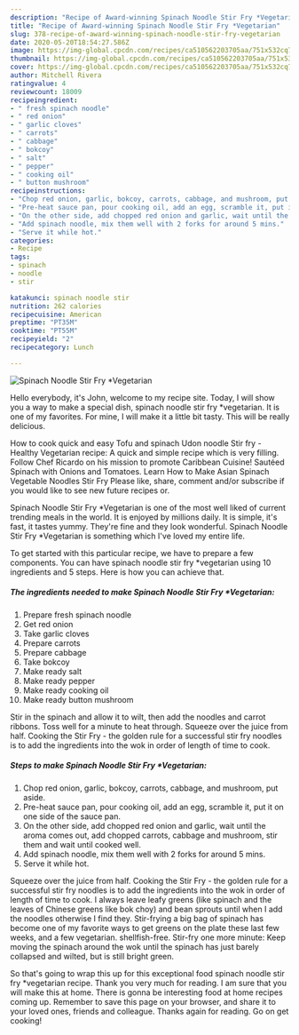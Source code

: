 ```yaml
---
description: "Recipe of Award-winning Spinach Noodle Stir Fry *Vegetarian"
title: "Recipe of Award-winning Spinach Noodle Stir Fry *Vegetarian"
slug: 378-recipe-of-award-winning-spinach-noodle-stir-fry-vegetarian
date: 2020-05-20T18:54:27.586Z
image: https://img-global.cpcdn.com/recipes/ca510562203705aa/751x532cq70/spinach-noodle-stir-fry-vegetarian-recipe-main-photo.jpg
thumbnail: https://img-global.cpcdn.com/recipes/ca510562203705aa/751x532cq70/spinach-noodle-stir-fry-vegetarian-recipe-main-photo.jpg
cover: https://img-global.cpcdn.com/recipes/ca510562203705aa/751x532cq70/spinach-noodle-stir-fry-vegetarian-recipe-main-photo.jpg
author: Mitchell Rivera
ratingvalue: 4
reviewcount: 18009
recipeingredient:
- " fresh spinach noodle"
- " red onion"
- " garlic cloves"
- " carrots"
- " cabbage"
- " bokcoy"
- " salt"
- " pepper"
- " cooking oil"
- " button mushroom"
recipeinstructions:
- "Chop red onion, garlic, bokcoy, carrots, cabbage, and mushroom, put aside."
- "Pre-heat sauce pan, pour cooking oil, add an egg, scramble it, put it on one side of the sauce pan."
- "On the other side, add chopped red onion and garlic, wait until the aroma comes out, add chopped carrots, cabbage and mushroom, stir them and wait until cooked well."
- "Add spinach noodle, mix them well with 2 forks for around 5 mins."
- "Serve it while hot."
categories:
- Recipe
tags:
- spinach
- noodle
- stir

katakunci: spinach noodle stir 
nutrition: 262 calories
recipecuisine: American
preptime: "PT35M"
cooktime: "PT55M"
recipeyield: "2"
recipecategory: Lunch

---
```



![Spinach Noodle Stir Fry *Vegetarian](https://img-global.cpcdn.com/recipes/ca510562203705aa/751x532cq70/spinach-noodle-stir-fry-vegetarian-recipe-main-photo.jpg)

Hello everybody, it's John, welcome to my recipe site. Today, I will show you a way to make a special dish, spinach noodle stir fry *vegetarian. It is one of my favorites. For mine, I will make it a little bit tasty. This will be really delicious.

How to cook quick and easy Tofu and spinach Udon noodle Stir fry - Healthy Vegetarian recipe: A quick and simple recipe which is very filling. Follow Chef Ricardo on his mission to promote Caribbean Cuisine! Sautéed Spinach with Onions and Tomatoes. Learn How to Make Asian Spinach Vegetable Noodles Stir Fry Please like, share, comment and/or subscribe if you would like to see new future recipes or.

Spinach Noodle Stir Fry *Vegetarian is one of the most well liked of current trending meals in the world. It is enjoyed by millions daily. It is simple, it's fast, it tastes yummy. They're fine and they look wonderful. Spinach Noodle Stir Fry *Vegetarian is something which I've loved my entire life.


To get started with this particular recipe, we have to prepare a few components. You can have spinach noodle stir fry *vegetarian using 10 ingredients and 5 steps. Here is how you can achieve that.

<!--inarticleads1-->

##### The ingredients needed to make Spinach Noodle Stir Fry *Vegetarian:

1. Prepare  fresh spinach noodle
1. Get  red onion
1. Take  garlic cloves
1. Prepare  carrots
1. Prepare  cabbage
1. Take  bokcoy
1. Make ready  salt
1. Make ready  pepper
1. Make ready  cooking oil
1. Make ready  button mushroom


Stir in the spinach and allow it to wilt, then add the noodles and carrot ribbons. Toss well for a minute to heat through. Squeeze over the juice from half. Cooking the Stir Fry - the golden rule for a successful stir fry noodles is to add the ingredients into the wok in order of length of time to cook. 

<!--inarticleads2-->

##### Steps to make Spinach Noodle Stir Fry *Vegetarian:

1. Chop red onion, garlic, bokcoy, carrots, cabbage, and mushroom, put aside.
1. Pre-heat sauce pan, pour cooking oil, add an egg, scramble it, put it on one side of the sauce pan.
1. On the other side, add chopped red onion and garlic, wait until the aroma comes out, add chopped carrots, cabbage and mushroom, stir them and wait until cooked well.
1. Add spinach noodle, mix them well with 2 forks for around 5 mins.
1. Serve it while hot.


Squeeze over the juice from half. Cooking the Stir Fry - the golden rule for a successful stir fry noodles is to add the ingredients into the wok in order of length of time to cook. I always leave leafy greens (like spinach and the leaves of Chinese greens like bok choy) and bean sprouts until when I add the noodles otherwise I find they. Stir-frying a big bag of spinach has become one of my favorite ways to get greens on the plate these last few weeks, and a few vegetarian. shellfish-free. Stir-fry one more minute: Keep moving the spinach around the wok until the spinach has just barely collapsed and wilted, but is still bright green. 

So that's going to wrap this up for this exceptional food spinach noodle stir fry *vegetarian recipe. Thank you very much for reading. I am sure that you will make this at home. There is gonna be interesting food at home recipes coming up. Remember to save this page on your browser, and share it to your loved ones, friends and colleague. Thanks again for reading. Go on get cooking!
